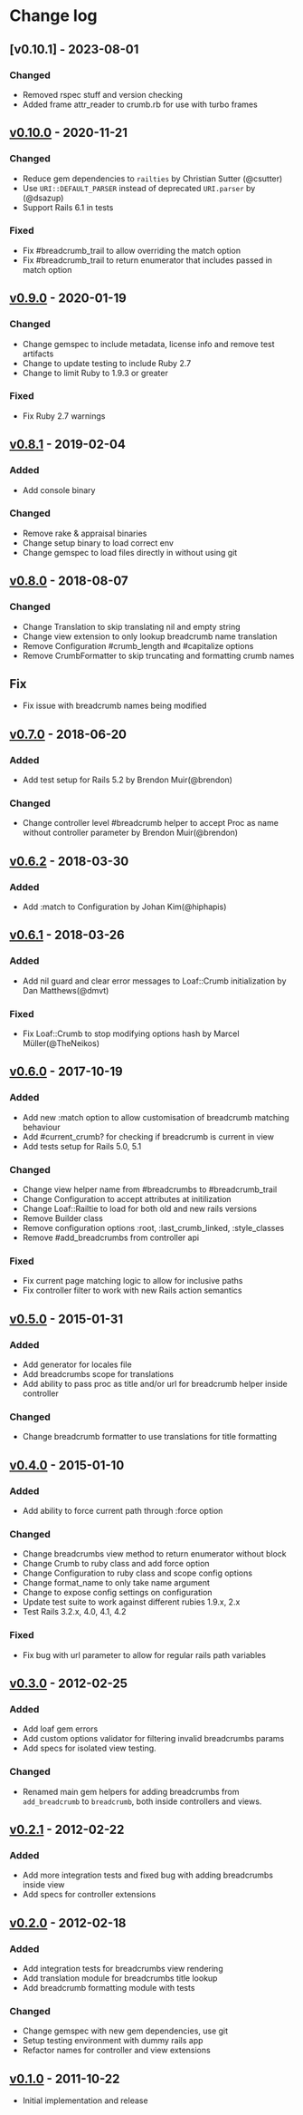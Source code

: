 # Change log

## [v0.10.1] - 2023-08-01

### Changed
* Removed rspec stuff and version checking
* Added frame attr_reader to crumb.rb for use with turbo frames

## [v0.10.0] - 2020-11-21

### Changed
* Reduce gem dependencies to `railties` by Christian Sutter (@csutter)
* Use `URI::DEFAULT_PARSER` instead of deprecated `URI.parser` by (@dsazup)
* Support Rails 6.1 in tests

### Fixed
* Fix #breadcrumb_trail to allow overriding the match option
* Fix #breadcrumb_trail to return enumerator that includes passed in match option

## [v0.9.0] - 2020-01-19

### Changed
* Change gemspec to include metadata, license info and remove test artifacts
* Change to update testing to include Ruby 2.7
* Change to limit Ruby to 1.9.3 or greater

### Fixed
* Fix Ruby 2.7 warnings

## [v0.8.1] - 2019-02-04

### Added
* Add console binary

### Changed
* Remove rake & appraisal binaries
* Change setup binary to load correct env
* Change gemspec to load files directly in without using git

## [v0.8.0] - 2018-08-07

### Changed
* Change Translation to skip translating nil and empty string
* Change view extension to only lookup breadcrumb name translation
* Remove Configuration #crumb_length and #capitalize options
* Remove CrumbFormatter to skip truncating and formatting crumb names

## Fix
* Fix issue with breadcrumb names being modified

## [v0.7.0] - 2018-06-20

### Added
* Add test setup for Rails 5.2 by Brendon Muir(@brendon)

### Changed
* Change controller level #breadcrumb helper to accept Proc as name without controller parameter by Brendon Muir(@brendon)

## [v0.6.2] - 2018-03-30

### Added
* Add :match to Configuration by Johan Kim(@hiphapis)

## [v0.6.1] - 2018-03-26

### Added
* Add nil guard and clear error messages to Loaf::Crumb initialization by Dan Matthews(@dmvt)

### Fixed
* Fix Loaf::Crumb to stop modifying options hash by Marcel Müller(@TheNeikos)

## [v0.6.0] - 2017-10-19

### Added
* Add new :match option to allow customisation of breadcrumb matching behaviour
* Add #current_crumb? for checking if breadcrumb is current in view
* Add tests setup for Rails 5.0, 5.1

### Changed
* Change view helper name from #breadcrumbs to #breadcrumb_trail
* Change Configuration to accept attributes at initilization
* Change Loaf::Railtie to load for both old and new rails versions
* Remove Builder class
* Remove configuration options :root, :last_crumb_linked, :style_classes
* Remove #add_breadcrumbs from controller api

### Fixed
* Fix current page matching logic to allow for inclusive paths
* Fix controller filter to work with new Rails action semantics

## [v0.5.0] - 2015-01-31

### Added
* Add generator for locales file
* Add breadcrumbs scope for translations
* Add ability to pass proc as title and/or url for breadcrumb helper inside controller

### Changed
* Change breadcrumb formatter to use translations for title formatting

## [v0.4.0] - 2015-01-10

### Added
* Add ability to force current path through :force option

### Changed
* Change breadcrumbs view method to return enumerator without block
* Change Crumb to ruby class and add force option
* Change Configuration to ruby class and scope config options
* Change format_name to only take name argument
* Change to expose config settings on configuration
* Update test suite to work against different rubies 1.9.x, 2.x
* Test Rails 3.2.x, 4.0, 4.1, 4.2

### Fixed
* Fix bug with url parameter to allow for regular rails path variables

## [v0.3.0] - 2012-02-25

### Added
* Add loaf gem errors
* Add custom options validator for filtering invalid breadcrumbs params
* Add specs for isolated view testing.

### Changed
* Renamed main gem helpers for adding breadcrumbs from `add_breadcrumb` to
  `breadcrumb`, both inside controllers and views.

## [v0.2.1] - 2012-02-22

### Added
* Add more integration tests and fixed bug with adding breadcrumbs inside view
* Add specs for controller extensions

## [v0.2.0] - 2012-02-18

### Added
* Add integration tests for breadcrumbs view rendering
* Add translation module for breadcrumbs title lookup
* Add breadcrumb formatting module with tests

### Changed
* Change gemspec with new gem dependencies, use git
* Setup testing environment with dummy rails app
* Refactor names for controller and view extensions

## [v0.1.0] - 2011-10-22

* Initial implementation and release

[v0.10.0]: https://github.com/piotrmurach/loaf/compare/v0.9.0...v0.10.0
[v0.9.0]: https://github.com/piotrmurach/loaf/compare/v0.8.1...v0.9.0
[v0.8.1]: https://github.com/piotrmurach/loaf/compare/v0.8.0...v0.8.1
[v0.8.0]: https://github.com/piotrmurach/loaf/compare/v0.7.0...v0.8.0
[v0.7.0]: https://github.com/piotrmurach/loaf/compare/v0.6.2...v0.7.0
[v0.6.2]: https://github.com/piotrmurach/loaf/compare/v0.6.1...v0.6.2
[v0.6.1]: https://github.com/piotrmurach/loaf/compare/v0.6.0...v0.6.1
[v0.6.0]: https://github.com/piotrmurach/loaf/compare/v0.5.0...v0.6.0
[v0.5.0]: https://github.com/piotrmurach/loaf/compare/v0.4.0...v0.5.0
[v0.4.0]: https://github.com/piotrmurach/loaf/compare/v0.3.0...v0.4.0
[v0.3.0]: https://github.com/piotrmurach/loaf/compare/v0.2.1...v0.3.0
[v0.2.1]: https://github.com/piotrmurach/loaf/compare/v0.2.0...v0.2.1
[v0.2.0]: https://github.com/piotrmurach/loaf/compare/v0.1.0...v0.2.0
[v0.1.0]: https://github.com/piotrmurach/loaf/compare/v0.1.0...HEAD
